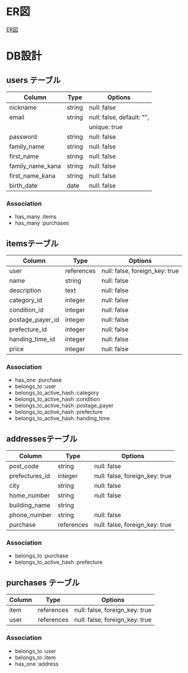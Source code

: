 # ER図
  [ER図](https://app.lucidchart.com/invitations/accept/ec147795-6b8e-4652-906f-80fa59b4bd0a)

# DB設計
## users テーブル

|      Column      |  Type  |          Options          |
| ---------------- | ------ | ------------------------- |
| nickname         | string | null: false               |
| email            | string | null: false, default: "", |
|                  |        | unique: true              |
| password         | string | null: false               |
| family_name      | string | null: false               |
| first_name       | string | null: false               |
| family_name_kana | string | null: false               |
| first_name_kana  | string | null: false               |
| birth_date       | date   | null: false               |

### Association
- has_many :items
- has_many :purchases

## itemsテーブル

|      Column      |    Type    |             Options            |
| ---------------- | ---------- | ------------------------------ |
| user             | references | null: false, foreign_key: true |
| name             | string     | null: false                    |
| description      | text       | null: false                    |
| category_id      | integer    | null: false                    |
| condition_id     | integer    | null: false                    |
| postage_payer_id | integer    | null: false                    |
| prefecture_id    | integer    | null: false                    |
| handing_time_id  | integer    | null: false                    |
| price            | integer    | null: false                    |

### Association
- has_one :purchase
- belongs_to :user
- belongs_to_active_hash :category
- belongs_to_active_hash :condition
- belongs_to_active_hash :postage_payer
- belongs_to_active_hash :prefecture
- belongs_to_active_hash :handing_time

## addressesテーブル

|     Column     |    Type    |            Options             |
| -------------- | ---------- | ------------------------------ |
| post_code      | string     | null: false                    |
| prefectures_id | integer    | null: false, foreign_key: true |
| city           | string     | null: false                    |
| home_number    | string     | null: false                    |
| building_name  | string     |                                |
| phone_number   | string     | null: false                    |
| purchase       | references | null: false, foreign_key: true |

### Association
- belongs_to :purchase
- belongs_to_active_hash :prefecture

## purchases テーブル

| Column |    Type    |            Options             |
| ------ | ---------- | ------------------------------ |
| item   | references | null: false, foreign_key: true |
| user   | references | null: false, foreign_key: true |

### Association
- belongs_to :user
- belongs_to :item
- has_one :address
